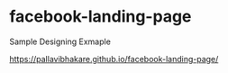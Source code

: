 # facebook-landing-page
Sample Designing Exmaple 

https://pallavibhakare.github.io/facebook-landing-page/
